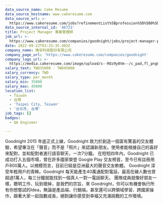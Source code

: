 ```yaml
---
data_source_name: Cake Resume
data_source_hostname: www.cakeresume.com
data_source_url: >-
  https://www.cakeresume.com/jobs?refinementList%5Bprofession%5D%5B0%5D=engineering_qa-engineer&refinementList%5Bsalary_type%5D=per_month&refinementList%5Bsalary_currency%5D=TWD&range%5Bsalary_range%5D%5Bmax%5D=600000
data_source_internal_id: '46723'
title: Project Manager 專案管理師
job_url: >-
  https://www.cakeresume.com/companies/goodnight/jobs/project-manager-project-manager-6f6f07
date: 2022-09-22T03:33:35.403Z
company_name: 晚安科技股份有限公司
company_page_url: 'https://www.cakeresume.com/companies/goodnight'
company_logo_url: >-
  https://media.cakeresume.com/image/upload/s--ROz9y0Vm--/c_pad,fl_png8,h_200,w_200/v1647317301/vn2bpwsbsrvrvwee4nzh.png
salary_text: TWD35000 - TWD45000
salary_currency: TWD
salary_type: per_month
salary_min: 35000
salary_max: 45000
location_list:
  - Taiwan
  - 台灣
  - 'Taipei City, Taiwan'
  - '台北市, 台灣'
job_tags: []
badges:
  - QA Engineer

---
```


Goodnight 2015 年底正式上線，Goodnight 致力於創造一個富有驚喜的交友體驗，希望專注在「聲音」而不是「照片」來認識新朋友。使用者能根據自己的喜好來配對，並和配對者進行語音聊天，一次7分鐘。 在短短四年內，Goodnight 已成功打入五個市場，曾在許多國家榮登 Google Play 交友榜首，至今已有註冊用戶800萬人。以規模而言，目前已經是亞洲最大的聲音交友軟體。 Goodnight 深受年輕用戶的青睞。Goodnight 每天能產生40萬通配對電話，最高在線人數也曾超過1萬人，每三分鐘就能找到一個真人一對一電話聊天。 團隊成員就像好朋友一樣，聰明工作、玩到壞掉，是我們的宗旨，來 Goodnight，你可以有機會執行所有你想嘗試的Idea，無論是產品端、行銷端，甚至還可以跨領域學習、跨國家操作，跟著大家一起指數成長，絕對讓你感受到幸福又充滿挑戰的工作環境。